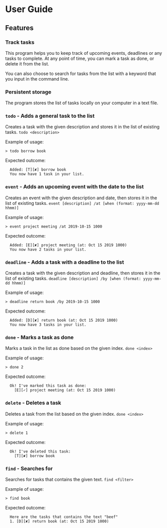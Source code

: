 # User Guide

## Features 




### Track tasks 
This program helps you to keep track of upcoming events, deadlines or any tasks to complete.
At any point of time, you can mark a task as done, or delete it from the list. 

You can also choose to search for tasks from the list with a keyword that you input in the command line.

### Persistent storage
The program stores the list of tasks locally on your computer in a text file.


### `todo` - Adds a general task to the list

Creates a task with the given description and stores it in the list of existing tasks.
`todo <description>`

Example of usage: 

```
> todo borrow book
```

Expected outcome:

```
  Added: [T][✘] borrow book
  You now have 1 task in your list.
```

### `event` - Adds an upcoming event with the date to the list
Creates an event with the given description and date, then stores it in the list of existing tasks.
`event [description] /at [when (format: yyyy-mm-dd hhmm)]`

Example of usage:

```
> event project meeting /at 2019-10-15 1000
```

Expected outcome:

```
  Added: [E][✘] project meeting (at: Oct 15 2019 1000)
  You now have 2 tasks in your list.
```

### `deadline` - Adds a task with a deadline to the list
Creates a task with the given description and deadline, then stores it in the list of existing tasks.
`deadline [description] /by [when (format: yyyy-mm-dd hhmm)]`

Example of usage:

```
> deadline return book /by 2019-10-15 1000
```

Expected outcome:

```
  Added: [D][✘] return book (at: Oct 15 2019 1000)
  You now have 3 tasks in your list.
```

### `done` - Marks a task as done

Marks a task in the list as done based on the given index.
`done <index>`

Example of usage: 

```
> done 2
```

Expected outcome:

```
  Ok! I've marked this task as done:
    [E][✓] project meeting (at: Oct 15 2019 1000)
```

### `delete` - Deletes a task

Deletes a task from the list based on the given index.
`done <index>`

Example of usage: 

```
> delete 1
```

Expected outcome:

```
  Ok! I've deleted this task:
    [T][✘] borrow book
```


### `find` - Searches for 
Searches for tasks that contains the given text.
`find <filter>`

Example of usage: 
```
> find book
```

Expected outcome:

```
  Here are the tasks that contains the text "beef"
  1. [D][✘] return book (at: Oct 15 2019 1000)
```

